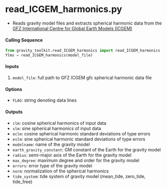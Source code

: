 read_ICGEM_harmonics.py
=======================

 - Reads gravity model files and extracts spherical harmonic data from the [GFZ International Centre for Global Earth Models (ICGEM)](http://icgem.gfz-potsdam.de/)

#### Calling Sequence
```python
from gravity_toolkit.read_ICGEM_harmonics import read_ICGEM_harmonics
Ylms = read_ICGEM_harmonics(model_file)
```

#### Inputs
 1. `model_file`: full path to GFZ ICGEM gfc spherical harmonic data file

#### Options
 - `FLAG`: string denoting data lines  

#### Outputs
 - `clm`: cosine spherical harmonics of input data
 - `slm`: sine spherical harmonics of input data
 - `eclm`: cosine spherical harmonic standard deviations of type errors
 - `eslm`: sine spherical harmonic standard deviations of type errors
 - `modelname`: name of the gravity model
 - `earth_gravity_constant`: GM constant of the Earth for the gravity model
 - `radius`: semi-major axis of the Earth for the gravity model
 - `max_degree`: maximum degree and order for the gravity model
 - `errors`: error type of the gravity model
 - `norm`: normalization of the spherical harmonics
 - `tide_system`: tide system of gravity model (mean_tide, zero_tide, tide_free)
